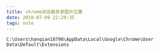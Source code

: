 ```yaml
---
title: chrome浏览器背景图片位置
date: 2018-07-09 22:29:35
tags: note
---
```


    C:\Users\hanqian18790\AppData\Local\Google\Chrome\User Data\Default\Extensions